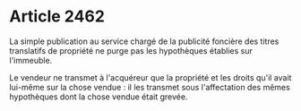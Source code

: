 # Article 2462

La simple publication au service chargé de la publicité foncière des titres translatifs de propriété ne purge pas les hypothèques établies sur l'immeuble.

Le vendeur ne transmet à l'acquéreur que la propriété et les droits qu'il avait lui-même sur la chose vendue : il les transmet sous l'affectation des mêmes hypothèques dont la chose vendue était grevée.
